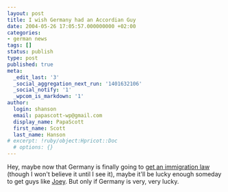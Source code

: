 ```yaml
---
layout: post
title: I wish Germany had an Accordian Guy
date: 2004-05-26 17:05:57.000000000 +02:00
categories:
- german news
tags: []
status: publish
type: post
published: true
meta:
  _edit_last: '3'
  _social_aggregation_next_run: '1401632106'
  _social_notify: '1'
  _wpcom_is_markdown: '1'
author:
  login: shanson
  email: papascott-wp@gmail.com
  display_name: PapaScott
  first_name: Scott
  last_name: Hanson
# excerpt: !ruby/object:Hpricot::Doc
  # options: {}
---
```

<p>Hey, maybe now that Germany is finally going to <a title="Zuwanderungsgesetz: Na Bitte, es geht doch. [Lummaland]" href="http://lumma.de/eintrag.php?id=254">get an immigration law</a> (though I won't believe it until I see it), maybe it'll be lucky enough someday to get guys like <a title="The Adventures of Accordion Guy in the 21st Century :: Almost 30 years later, and I still don't belong" href="http://accordionguy.blogware.com/blog/_archives/2004/5/26/76351.html">Joey</a>. But only if Germany is very, very lucky.</p>
